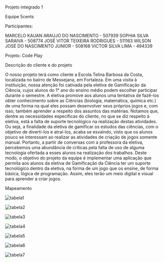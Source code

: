 Projeto integrado 1

Equipe 5cents

Participantes:

MARCELO KAUAN ARAUJO DO NASCIMENTO - 507939
SOPHIA SILVA SARAIVA - 508774
JOSÉ VITOR TEIXEIRA RODRIGUES - 511163
WILSON JOSÉ DO NASCIMENTO JUNIOR - 508168
VICTOR SILVA LIMA - 494339

Projeto: Code Play



Descrição do cliente e do projeto

O nosso projeto terá como cliente a Escola Telina Barbosa da Costa, localizada no bairro de Messejana, em Fortaleza. Em uma visita à instituição, nossa atenção foi cativada pela eletiva de Gamificação da Ciência, cujos alunos do 1° ano do ensino médio podem escolher participar durante o semestre. A eletiva promove aos alunos uma tentativa de fazê-los obter conhecimento sobre as Ciências (biologia, matemática, química etc.) de uma forma na qual eles possam desenvolver seus próprios jogos e, com isso, também aprender a respeito dos assuntos das matérias.
Notamos que, dentre as necessidades específicas do cliente, no que se diz respeito à eletiva, está a falta de suporte tecnológico na realização destas atividades. Ou seja, a finalidade da eletiva de gamificar os estudos das ciências, com o objetivo de diverti-los e atraí-los, acaba se esvaindo, visto que os alunos pouco se interessam ao realizar as atividades de criação de jogos somente manual. Portanto, a partir de conversas com a professora da eletiva, percebemos uma abundância de críticas pela falta de uso de alguma tecnologia ofertada a esses alunos na realização dos trabalhos.
Deste modo, o objetivo do projeto da equipe é implementar uma aplicação que permita aos alunos da eletiva de Gamificação da Ciência ter um suporte tecnológico dentro da eletiva, na forma de um jogo que os ensine, de forma básica, lógica de programação. Assim, eles terão um meio digital e visual para aprender a criar jogos.


Mapeamento


![tabela1](https://user-images.githubusercontent.com/105827097/173984272-440a756b-96e8-470b-b6ff-02dd72d4fee3.png)

![tabela2](https://user-images.githubusercontent.com/105827097/173984321-0d180881-c65c-4379-a0de-06ecf66ec87c.png)

![tabela3](https://user-images.githubusercontent.com/105827097/173984327-0618bfb7-f736-4b1b-9220-bda24bfc6185.png)

![tabela4](https://user-images.githubusercontent.com/105827097/173984367-67485dbd-35b6-4536-a849-c6189eece734.png)

![tabela5](https://user-images.githubusercontent.com/105827097/173984381-c160b25f-ab8e-433c-bbc6-3dc1e14cf7e0.png)

![tabela6](https://user-images.githubusercontent.com/105827097/173984446-0d87d523-cb18-4775-88bd-242ce374689b.png)

![tabela7](https://user-images.githubusercontent.com/105827097/173984454-a0aa1b59-03c6-4c83-b6de-5548daef8054.png)
